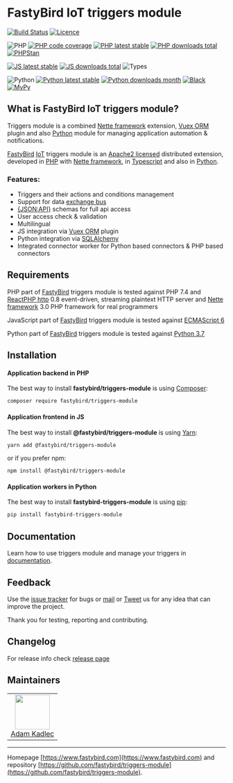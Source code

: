 # FastyBird IoT triggers module

[![Build Status](https://badgen.net/github/checks/FastyBird/triggers-module/main?cache=300&style=flat-square)](https://github.com/FastyBird/triggers-module/actions)
[![Licence](https://badgen.net/github/license/FastyBird/triggers-module?cache=300&style=flat-square)](https://github.com/FastyBird/triggers-module/blob/main/LICENSE.md)

![PHP](https://badgen.net/packagist/php/FastyBird/triggers-module?cache=300&style=flat-square)
[![PHP code coverage](https://badgen.net/coveralls/c/github/FastyBird/triggers-module?cache=300&style=flat-square)](https://coveralls.io/r/FastyBird/triggers-module)
[![PHP latest stable](https://badgen.net/packagist/v/FastyBird/triggers-module/latest?cache=300&style=flat-square)](https://packagist.org/packages/FastyBird/triggers-module)
[![PHP downloads total](https://badgen.net/packagist/dt/FastyBird/triggers-module?cache=300&style=flat-square)](https://packagist.org/packages/FastyBird/triggers-module)
[![PHPStan](https://img.shields.io/badge/phpstan-enabled-brightgreen.svg?style=flat-square)](https://github.com/phpstan/phpstan)

[![JS latest stable](https://badgen.net/npm/v/@fastybird/triggers-module?cache=300&style=flat-square)](https://www.npmjs.com/package/@fastybird/triggers-module)
[![JS downloads total](https://badgen.net/npm/dt/@fastybird/triggers-module?cache=300&style=flat-square)](https://www.npmjs.com/package/@fastybird/triggers-module)
![Types](https://badgen.net/npm/types/@fastybird/triggers-module?cache=300&style=flat-square)

![Python](https://badgen.net/pypi/python/fastybird-triggers-module?cache=300&style=flat-square)
[![Python latest stable](https://badgen.net/pypi/v/fastybird-triggers-module?cache=300&style=flat-square)](https://pypi.org/project/fastybird-triggers-module/)
[![Python downloads month](https://img.shields.io/pypi/dm/fastybird-triggers-module?cache=300&style=flat-square)](https://pypi.org/project/fastybird-triggers-module/)
[![Black](https://img.shields.io/badge/black-enabled-brightgreen.svg?style=flat-square)](https://github.com/psf/black)
[![MyPy](https://img.shields.io/badge/mypy-enabled-brightgreen.svg?style=flat-square)](http://mypy-lang.org)

## What is FastyBird IoT triggers module?

Triggers module is a combined [Nette framework](https://nette.org) extension, [Vuex ORM](https://vuex-orm.org) plugin
and also [Python](https://python.org) module for managing application automation & notifications.

[FastyBird](https://www.fastybird.com) [IoT](https://en.wikipedia.org/wiki/Internet_of_things) triggers module is
an [Apache2 licensed](http://www.apache.org/licenses/LICENSE-2.0) distributed extension, developed
in [PHP](https://www.php.net) with [Nette framework](https://nette.org), in [Typescript](https://www.typescriptlang.org)
and also in [Python](https://python.org).

### Features:

- Triggers and their actions and conditions management
- Support for data [exchange bus](https://github.com/FastyBird/exchange)
- [{JSON:API}](https://jsonapi.org/) schemas for full api access
- User access check & validation
- Multilingual
- JS integration via [Vuex ORM](https://vuex-orm.org) plugin
- Python integration via [SQLAlchemy](https://www.sqlalchemy.org)
- Integrated connector worker for Python based connectors & PHP based connectors

## Requirements

PHP part of [FastyBird](https://www.fastybird.com) triggers module is tested against PHP 7.4
and [ReactPHP http](https://github.com/reactphp/http) 0.8 event-driven, streaming plaintext HTTP server
and [Nette framework](https://nette.org/en/) 3.0 PHP framework for real programmers

JavaScript part of [FastyBird](https://www.fastybird.com) triggers module is tested
against [ECMAScript 6](https://www.w3schools.com/JS/js_es6.asp)

Python part of [FastyBird](https://www.fastybird.com) triggers module is tested against [Python 3.7](http://python.org)

## Installation

#### Application backend in PHP

The best way to install **fastybird/triggers-module** is using [Composer](http://getcomposer.org/):

```sh
composer require fastybird/triggers-module
```

#### Application frontend in JS

The best way to install **@fastybird/triggers-module** is using [Yarn](https://yarnpkg.com/):

```sh
yarn add @fastybird/triggers-module
```

or if you prefer npm:

```sh
npm install @fastybird/triggers-module
```

#### Application workers in Python

The best way to install **fastybird-triggers-module** is using [pip](https://pip.pypa.io/):

```sh
pip install fastybird-triggers-module
```

## Documentation

Learn how to use triggers module and manage your triggers
in [documentation](https://github.com/FastyBird/triggers-module/blob/main/.docs/en/index.md).

## Feedback

Use the [issue tracker](https://github.com/FastyBird/triggers-module/issues) for bugs
or [mail](mailto:code@fastybird.com) or [Tweet](https://twitter.com/fastybird) us for any idea that can improve the
project.

Thank you for testing, reporting and contributing.

## Changelog

For release info check [release page](https://github.com/FastyBird/triggers-module/releases)

## Maintainers

<table>
	<tbody>
		<tr>
			<td align="center">
				<a href="https://github.com/akadlec">
					<img width="80" height="80" src="https://avatars3.githubusercontent.com/u/1866672?s=460&amp;v=4">
				</a>
				<br>
				<a href="https://github.com/akadlec">Adam Kadlec</a>
			</td>
		</tr>
	</tbody>
</table>

***
Homepage [https://www.fastybird.com](https://www.fastybird.com) and
repository [https://github.com/fastybird/triggers-module](https://github.com/fastybird/triggers-module).
